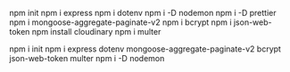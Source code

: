 npm init
npm i express
npm i dotenv
npm i -D nodemon
npm i -D prettier
npm i mongoose-aggregate-paginate-v2
npm i bcrypt
npm i json-web-token
npm install cloudinary
npm i multer


npm i init
npm i express dotenv mongoose-aggregate-paginate-v2 bcrypt json-web-token multer
npm i -D nodemon